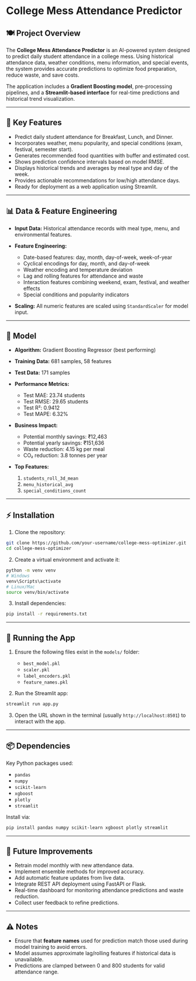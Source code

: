 # College Mess Attendance Predictor

## 🍽️ Project Overview
The **College Mess Attendance Predictor** is an AI-powered system designed to predict daily student attendance in a college mess. Using historical attendance data, weather conditions, menu information, and special events, the system provides accurate predictions to optimize food preparation, reduce waste, and save costs.  

The application includes a **Gradient Boosting model**, pre-processing pipelines, and a **Streamlit-based interface** for real-time predictions and historical trend visualization.

---

## 🎯 Key Features
- Predict daily student attendance for Breakfast, Lunch, and Dinner.
- Incorporates weather, menu popularity, and special conditions (exam, festival, semester start).
- Generates recommended food quantities with buffer and estimated cost.
- Shows prediction confidence intervals based on model RMSE.
- Displays historical trends and averages by meal type and day of the week.
- Provides actionable recommendations for low/high attendance days.
- Ready for deployment as a web application using Streamlit.

---

## 📊 Data & Feature Engineering
- **Input Data:** Historical attendance records with meal type, menu, and environmental features.
- **Feature Engineering:**
  - Date-based features: day, month, day-of-week, week-of-year
  - Cyclical encodings for day, month, and day-of-week
  - Weather encoding and temperature deviation
  - Lag and rolling features for attendance and waste
  - Interaction features combining weekend, exam, festival, and weather effects
  - Special conditions and popularity indicators

- **Scaling:** All numeric features are scaled using `StandardScaler` for model input.

---

## 🧠 Model
- **Algorithm:** Gradient Boosting Regressor (best performing)
- **Training Data:** 681 samples, 58 features
- **Test Data:** 171 samples
- **Performance Metrics:**
  - Test MAE: 23.74 students
  - Test RMSE: 29.65 students
  - Test R²: 0.9412
  - Test MAPE: 6.32%

- **Business Impact:**
  - Potential monthly savings: ₹12,463
  - Potential yearly savings: ₹151,636
  - Waste reduction: 4.15 kg per meal
  - CO₂ reduction: 3.8 tonnes per year

- **Top Features:**  
  1. `students_roll_3d_mean`  
  2. `menu_historical_avg`  
  3. `special_conditions_count`  

---

## ⚡ Installation

1. Clone the repository:
```bash
git clone https://github.com/your-username/college-mess-optimizer.git
cd college-mess-optimizer
```

2. Create a virtual environment and activate it:
```bash
python -m venv venv
# Windows
venv\Scripts\activate
# Linux/Mac
source venv/bin/activate
```

3. Install dependencies:
```bash
pip install -r requirements.txt
```

---

## 🚀 Running the App

1. Ensure the following files exist in the `models/` folder:
   - `best_model.pkl`  
   - `scaler.pkl`  
   - `label_encoders.pkl`  
   - `feature_names.pkl`  

2. Run the Streamlit app:
```bash
streamlit run app.py
```

3. Open the URL shown in the terminal (usually `http://localhost:8501`) to interact with the app.

---


## 📦 Dependencies
Key Python packages used:
- `pandas`  
- `numpy`  
- `scikit-learn`  
- `xgboost`  
- `plotly`  
- `streamlit`  

Install via:
```bash
pip install pandas numpy scikit-learn xgboost plotly streamlit
```

---

## 🔧 Future Improvements
- Retrain model monthly with new attendance data.
- Implement ensemble methods for improved accuracy.
- Add automatic feature updates from live data.
- Integrate REST API deployment using FastAPI or Flask.
- Real-time dashboard for monitoring attendance predictions and waste reduction.
- Collect user feedback to refine predictions.

---

## ⚠️ Notes
- Ensure that **feature names** used for prediction match those used during model training to avoid errors.
- Model assumes approximate lag/rolling features if historical data is unavailable.
- Predictions are clamped between 0 and 800 students for valid attendance range.

